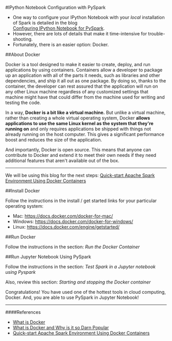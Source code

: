 #IPython Notebook Configuration with PySpark

* One way to configure your IPython Notebook with your *local* installation of Spark is detailed in the blog   
[Configuring IPython Notebook for PySpark](http://ramhiser.com/2015/02/01/configuring-ipython-notebook-support-for-pyspark/).  
* However, there are lots of details that make it time-intensive for trouble-shooting.  
* Fortunately, there is an easier option:  Docker.  

##About Docker

Docker is a tool designed to make it easier to create, deploy, and run applications by using containers. Containers allow a developer to package up an application with all of the parts it needs, such as libraries and other dependencies, and ship it all out as one package. By doing so, thanks to the container, the developer can rest assured that the application will run on any other Linux machine regardless of any customized settings that machine might have that could differ from the machine used for writing and testing the code.

In a way, **Docker is a bit like a virtual machine.** But unlike a virtual machine, rather than creating a whole virtual operating system, Docker **allows applications to use the same Linux kernel as the system that they're running on** and only requires applications be shipped with things not already running on the host computer. This gives a significant performance boost and reduces the size of the application.

And importantly, Docker is open source. This means that anyone can contribute to Docker and extend it to meet their own needs if they need additional features that aren't available out of the box.

---

We will be using this blog for the next steps:  [Quick-start Apache Spark Environment Using Docker Containers](http://maxmelnick.com/2016/06/04/spark-docker.html)

##Install Docker

Follow the instructions in the install / get started links for your particular operating system:  
  * Mac: https://docs.docker.com/docker-for-mac/
  * Windows: https://docs.docker.com/docker-for-windows/
  * Linux: https://docs.docker.com/engine/getstarted/

##Run Docker

Follow the instructions in the section:  *Run the Docker Container*

##Run Jupyter Notebook Using PySpark

Follow the instructions in the section:  *Test Spark in a Jupyter notebook using Pyspark*

Also, review this section:  *Starting and stopping the Docker container*

Congratulations!  You have used one of the hottest tools in cloud computing, Docker.  And, you are able to use PySpark in  Jupyter Notebook!  

---

####References
* [What is Docker](https://opensource.com/resources/what-docker)
* [What is Docker and Why is it so Darn Popular](http://www.zdnet.com/article/what-is-docker-and-why-is-it-so-darn-popular/)
* [Quick-start Apache Spark Environment Using Docker Containers](http://maxmelnick.com/2016/06/04/spark-docker.html)

